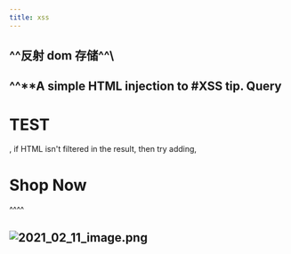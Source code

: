 ```yaml
---
title: xss
---
```


## ^^反射 dom 存储^^\
##
## ^^**A simple HTML injection to #XSS tip. Query <h1>TEST</h1>, if HTML isn't filtered in the result, then try adding, <h1 class="xxx" onmouseover=alert(document.domain)>Shop Now</h1>^^^^
## ![2021_02_11_image.png](https://cdn.logseq.com/%2F7aa8ab99-753a-4230-847b-43a1c3a3ef4726327713-cb67-49bd-a2af-9bd00389f3522021_02_11_image.png?Expires=4766608100&Signature=KTEpojvYqchz06sK~s5b9eFyketG7smqeHdhofgAv4NlKjAA4jPYNsevetejw8oGMSWGXwbeTEqCPFjz33GKpQkR8WGejhxRBj75MM9aYyf6hA5nXtz0TYmi1r6lNHxx3wzrYsR3-gK7aJdGsghrP8wGLaG0sl4D~lDgO2RYsR8RpMJMt6Yc4~HnJWYKKyY0yr7ydBArZ5Zp0pEpsz2Hlt40~ixzmr0PCeTJ~gbHNLlL0Hw4InkPWd24R8yuMmusftv6peWiwak-klAaFE00Avw7rAl7~mza8QOVd4YH81bvf0oW1RucfuCnQUMMdkTYJqWdkGhTDO6bHIevLt-R-w__&Key-Pair-Id=APKAJE5CCD6X7MP6PTEA)
